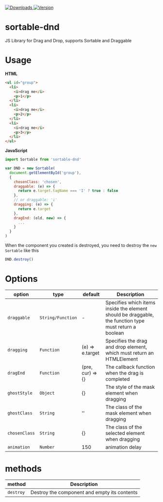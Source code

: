 <p>
  <a href="https://npm-stat.com/charts.html?package=sortable-dnd">
    <img alt="Downloads" src="https://img.shields.io/npm/dm/sortable-dnd.svg">
  </a>
  <a href="https://www.npmjs.com/package/sortable-dnd">
    <img alt="Version" src="https://img.shields.io/npm/v/sortable-dnd.svg"/>
  </a>
</p>

# sortable-dnd

JS Library for Drag and Drop, supports Sortable and Draggable

# Usage

**HTML**
```html
<ul id="group">
  <li>
    <i>drag me</i>
    <p>1</p>
  </li>
  <li>
    <i>drag me</i>
    <p>2</p>
  </li>
  <li>
    <i>drag me</i>
    <p>3</p>
  </li>
</ul>
```

**JavaScript**
```js
import Sortable from 'sortable-dnd'

var DND = new Sortable(
  document.getElementById('group'),
  {
    chosenClass: 'chosen',
    draggable: (e) => {
      return e.target.tagName === 'I' ? true : false
    },
    // or draggable: 'i'
    dragging: (e) => {
      return e.target
    },
    dragEnd: (old, new) => {
      ...
    }
  }
)
```

When the component you created is destroyed, you need to destroy the `new Sortable` like this

```js
DND.destroy()
```

# Options

| **option** | **type** | **default** | **Description** |
|-------------|--------------|--------------|--------------|
| `draggable` | `String/Function` | - | Specifies which items inside the element should be draggable, the function type must return a boolean |
| `dragging` | `Function` | (e) => e.target | Specifies the drag and drop element, which must return an HTMLElement |
| `dragEnd` | `Function` | (pre, cur) => {} | The callback function when the drag is completed |
| `ghostStyle` | `Object` | {} | The style of the mask element when dragging |
| `ghostClass` | `String` | '' | The class of the mask element when dragging |
| `chosenClass` | `String` | {} | The class of the selected element when dragging |
| `animation` | `Number` | 150 | animation delay |

# methods

| **method** | **Description** |
|-------------|--------------|
| `destroy` | Destroy the component and empty its contents |
